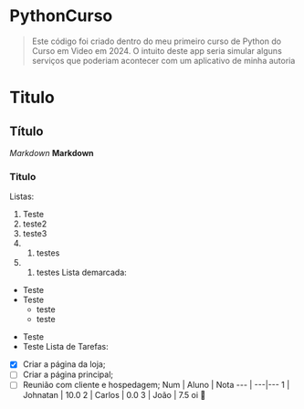 # PythonCurso
> Este código foi criado dentro do meu primeiro curso de Python do Curso em Video em 2024.
 O intuito deste app seria simular alguns serviços que poderiam acontecer com um aplicativo de minha autoria
# Titulo
## Título
_Markdown_
**Markdown**
### Titulo
Listas:
1. Teste
2. teste2
3. teste3
4.  1. testes
5.  1. testes
Lista demarcada:
* Teste
* Teste
   * teste
   * teste
 - Teste
 - Teste
Lista de Tarefas:
- [x] Criar a página da loja;
- [ ] Criar a página principal;
- [ ] Reunião com cliente e hospedagem;
Num | Aluno | Nota
--- | ---|---
1 | Johnatan | 10.0
2 | Carlos | 0.0
3 | João | 7.5
oi 🖖
